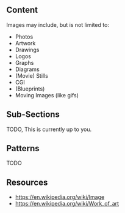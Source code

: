 ## Content

Images may include, but is not limited to: 
* Photos
* Artwork
* Drawings
* Logos
* Graphs
* Diagrams
* (Movie) Stills
* CGI
* (Blueprints)
* Moving Images (like gifs)

## Sub-Sections

TODO, This is currently up to you.

## Patterns

TODO

## Resources

* https://en.wikipedia.org/wiki/Image
* https://en.wikipedia.org/wiki/Work_of_art
